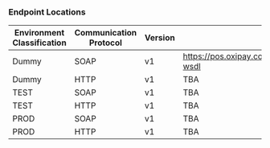 <h3>Endpoint Locations</h3>

Environment<br/>Classification | Communication<br/>Protocol | Version | URL
----------|----------|----------|----------
Dummy | SOAP | v1 | <a href="https://pos.oxipay.com.au/soap/TestService.svc?wsdl">https://pos.oxipay.com.au/soap/TestService.svc?wsdl</a>
Dummy | HTTP | v1 | TBA
TEST | SOAP | v1 | TBA
TEST | HTTP | v1 | TBA
PROD | SOAP | v1 | TBA
PROD | HTTP | v1 | TBA
